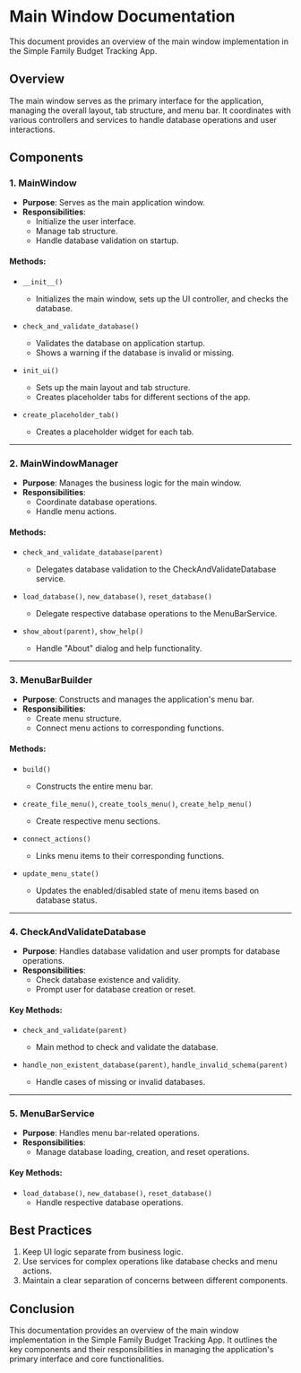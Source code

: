 # Main Window Documentation

This document provides an overview of the main window implementation in the Simple Family Budget Tracking App.

## Overview

The main window serves as the primary interface for the application, managing the overall layout, tab structure, and menu bar. It coordinates with various controllers and services to handle database operations and user interactions.

## Components

### 1. MainWindow

- **Purpose**: Serves as the main application window.
- **Responsibilities**:
  - Initialize the user interface.
  - Manage tab structure.
  - Handle database validation on startup.

#### Methods:
- `__init__()`
  - Initializes the main window, sets up the UI controller, and checks the database.

- `check_and_validate_database()`
  - Validates the database on application startup.
  - Shows a warning if the database is invalid or missing.

- `init_ui()`
  - Sets up the main layout and tab structure.
  - Creates placeholder tabs for different sections of the app.

- `create_placeholder_tab()`
  - Creates a placeholder widget for each tab.

---

### 2. MainWindowManager

- **Purpose**: Manages the business logic for the main window.
- **Responsibilities**:
  - Coordinate database operations.
  - Handle menu actions.

#### Methods:
- `check_and_validate_database(parent)`
  - Delegates database validation to the CheckAndValidateDatabase service.

- `load_database()`, `new_database()`, `reset_database()`
  - Delegate respective database operations to the MenuBarService.

- `show_about(parent)`, `show_help()`
  - Handle "About" dialog and help functionality.

---

### 3. MenuBarBuilder

- **Purpose**: Constructs and manages the application's menu bar.
- **Responsibilities**:
  - Create menu structure.
  - Connect menu actions to corresponding functions.

#### Methods:
- `build()`
  - Constructs the entire menu bar.

- `create_file_menu()`, `create_tools_menu()`, `create_help_menu()`
  - Create respective menu sections.

- `connect_actions()`
  - Links menu items to their corresponding functions.

- `update_menu_state()`
  - Updates the enabled/disabled state of menu items based on database status.

---

### 4. CheckAndValidateDatabase

- **Purpose**: Handles database validation and user prompts for database operations.
- **Responsibilities**:
  - Check database existence and validity.
  - Prompt user for database creation or reset.

#### Key Methods:
- `check_and_validate(parent)`
  - Main method to check and validate the database.

- `handle_non_existent_database(parent)`, `handle_invalid_schema(parent)`
  - Handle cases of missing or invalid databases.

---

### 5. MenuBarService

- **Purpose**: Handles menu bar-related operations.
- **Responsibilities**:
  - Manage database loading, creation, and reset operations.

#### Key Methods:
- `load_database()`, `new_database()`, `reset_database()`
  - Handle respective database operations.

## Best Practices

1. Keep UI logic separate from business logic.
2. Use services for complex operations like database checks and menu actions.
3. Maintain a clear separation of concerns between different components.

## Conclusion

This documentation provides an overview of the main window implementation in the Simple Family Budget Tracking App. It outlines the key components and their responsibilities in managing the application's primary interface and core functionalities.
